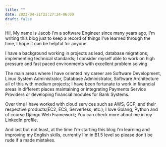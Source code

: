 ```yaml
---
title: ""
date: 2023-04-21T22:27:24-06:00
draft: false
---
```


Hi!, My name is Jacob I'm a software Engineer since many years ago, I'm writing this blog just to keep a record of things I've learned through the time, I hope it can be helpful for anyone.

I have a background working in projects as lead, database migrations, implementing technical standards; I consider myself able to work on high pressure and fast paced environments with excellent problem solving.

The main areas where I have oriented my career are Software Development, Linux System Administrator, Database Administrator, Software Architecture all of this with medium projects; I have been fortunate to work in financial areas in different places maintaining or integrating Payments Service Providers or developing financial modules for Bank Systems.

Over time I have worked with cloud services such as AWS, GCP, and their respective products(EC2, ECS, Serverless, etc.); I love Golang, Python and of course Django Web Framework; You can check more about me in my LinkedIn profile.

And last but not least, at the time I'm starting this blog I'm learning and improving my English skills, currently I'm in B1.5 level so please don't be rude if a made mistakes.
